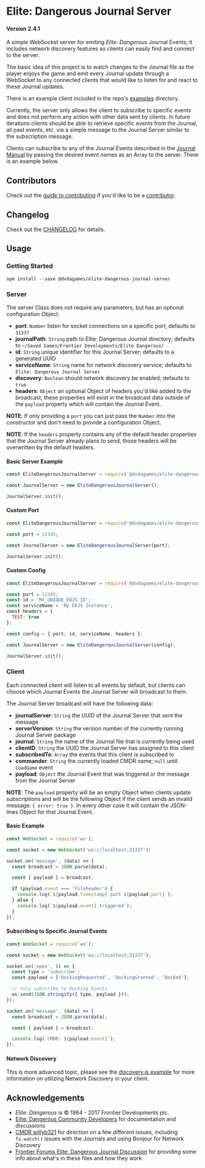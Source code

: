 
# Elite: Dangerous Journal Server

#### Version 2.4.1

A simple WebSocket server for emiting *Elite: Dangerous* Journal Events; it includes
network discovery features so clients can easily find and connect to the server.

The basic idea of this project is to watch changes to the Journal file as the
player enjoys the game and emit every Journal update through a WebSocket to
any connected clients that would like to listen for and react to these Journal
updates.

There is an example client included in the repo's [examples](https://github.com/DVDAGames/elite-dangerous-journal-server/tree/master/examples)
directory.

Currently, the server only allows the client to subscribe to specific events and
does not perform any action with other data sent by clients. In future iterations
clients should be able to retrieve specific events from the Journal, all past events,
etc. via a simple message to the Journal Server similar to the subscription message.

Clients can subscribe to any of the Journal Events described in the
[Journal Manual](https://forums.frontier.co.uk/showthread.php/275151-Commanders-log-manual-and-data-sample)
by passing the desired event names as an Array to the server. There is an example below.


## Contributors

Check out the [guide to contributing](https://github.com/DVDAGames/elite-dangerous-journal-server/blob/master/CONTRIBUTING.md)
if you'd like to be a [contributor](https://github.com/DVDAGames/elite-dangerous-journal-server/graphs/contributors).


## Changelog

Check out the [CHANGELOG](https://github.com/DVDAGames/elite-dangerous-journal-server/blob/master/CHANGELOG.md) for details.


## Usage

### Getting Started

```shell
npm install --save @dvdagames/elite-dangerous-journal-server
```

### Server

The server Class does not require any parameters, but has an optional configuration
Object:

- **port**: `Number` listen for socket connections on a specific port; defaults to `31337`
- **journalPath**: `String` path to Elite: Dangerous Journal directory; defaults to
`~/Saved Games/Frontier Developments/Elite Dangerous/`
- **id**: `String` unique identifier for this Journal Server; defaults to a generated UUID
- **serviceName**: `String` name for network discovery service; defaults to
`Elite: Dangerous Journal Server`
- **discovery**: `Boolean` should network discovery be enabled; defaults to `true`
- **headers**: `Object` an optional Object of headers you'd like added to the broadcast;
these properties will exist in the broadcast data outside of the `payload` property which
will contain the Journal Event.

**NOTE**: If only providing a `port` you can just pass the `Number` into the constructor
and don't need to provide a configuration Object.

**NOTE**: If the `headers` property contains any of the default header properties
that the Journal Server already plans to send, those headers will be overwritten by
the default headers.

#### Basic Server Example

```javascript
const EliteDangerousJournalServer = require('@dvdagames/elite-dangerous-journal-server');

const JournalServer = new EliteDangerousJournalServer();

JournalServer.init();
```

#### Custom Port

```javascript
const EliteDangerousJournalServer = require('@dvdagames/elite-dangerous-journal-server');

const port = 12345;

const JournalServer = new EliteDangerousJournalServer(port);

JournalServer.init();
```

#### Custom Config

```javascript
const EliteDangerousJournalServer = require('@dvdagames/elite-dangerous-journal-server');

const port = 12345;
const id = 'MY_UNIQUE_EDJS_ID';
const serviceName = 'My EDJS Instance';
const headers = {
  TEST: true
};

const config = { port, id, serviceName, headers };

const JournalServer = new EliteDangerousJournalServer(config);

JournalServer.init();
```

### Client

Each connected client will listen to all events by default, but clients can choose
which Journal Events the Journal Server will broadcast to them.

The Journal Server broadcast will have the following data:

- **journalServer**: `String` the UUID of the Journal Server that sent the message
- **serverVersion**: `String` the version number of the currently running Journal
Server package
- **journal**: `String` the name of the Journal file that is currently being used
- **clientID**: `String` the UUID the Journal Server has assigned to this client
- **subscribedTo**: `Array` the events that this client is subscribed to
- **commander**: `String` the currently loaded CMDR name; `null` until `LoadGame`
event
- **payload**: `Object` the Journal Event that was triggered or the message from
the Journal Server

**NOTE**: The `payload` property will be an empty Object when clients update subscriptions
and will be the following Object if the client sends an invalid message: `{ error: true }`.
In every other case it will contain the JSON-lines Object for that Journal Event.

#### Basic Example

```javascript
const WebSocket = require('ws');

const socket = new WebSocket('ws://localhost:31337');

socket.on('message', (data) => {
  const broadcast = JSON.parse(data);

  const { payload } = broadcast;

  if (payload.event === 'Fileheader') {
    console.log(`${payload.timestamp} part ${payload.part}`);
  } else {
    console.log(`${payload.event} triggered`);
  }
});
```

#### Subscribing to Specific Journal Events

```javascript
const WebSocket = require('ws');

const socket = new WebSocket('ws://localhost:31337');

socket.on('open', () => {
  const type = 'subscribe';
  const payload = ['DockingRequested', 'DockingGranted', 'Docked'];

  // only subscribe to Docking Events
  ws.send(JSON.stringify({ type, payload }));
});

socket.on('message', (data) => {
  const broadcast = JSON.parse(data);

  const { payload } = broadcast;

  console.log(`CMDR: ${payload.event}`);
});
```

#### Network Discovery

This is more advanced topic, please see the [discovery.js example](https://github.com/DVDAGames/elite-dangerous-journal-server/blob/master/examples/client/discovery.js)
for more information on utilizing Network Discovery in your client.


## Acknowledgements

- *Elite: Dangerous* is © 1984 - 2017 Frontier Developments plc.
- [Elite: Dangerous Community Developers](https://edcd.github.io/) for documentation
and discussions
- [CMDR willyb321](https://github.com/willyb321) for direction on a few different issues,
including `fs.watch()` issues with the Journals and using Bonjour for Network Discovery
- [Frontier Forums Elite: Dangerous Journal Discussion](https://forums.frontier.co.uk/showthread.php/275151-Commanders-log-manual-and-data-sample)
for providing some info about what's in these files and how they work
